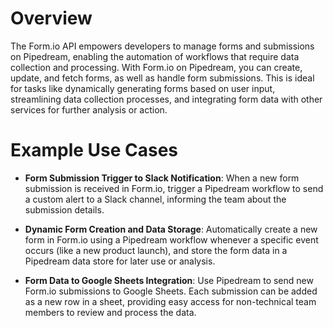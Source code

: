 # Overview

The Form.io API empowers developers to manage forms and submissions on Pipedream, enabling the automation of workflows that require data collection and processing. With Form.io on Pipedream, you can create, update, and fetch forms, as well as handle form submissions. This is ideal for tasks like dynamically generating forms based on user input, streamlining data collection processes, and integrating form data with other services for further analysis or action.

# Example Use Cases

- **Form Submission Trigger to Slack Notification**: When a new form submission is received in Form.io, trigger a Pipedream workflow to send a custom alert to a Slack channel, informing the team about the submission details.

- **Dynamic Form Creation and Data Storage**: Automatically create a new form in Form.io using a Pipedream workflow whenever a specific event occurs (like a new product launch), and store the form data in a Pipedream data store for later use or analysis.

- **Form Data to Google Sheets Integration**: Use Pipedream to send new Form.io submissions to Google Sheets. Each submission can be added as a new row in a sheet, providing easy access for non-technical team members to review and process the data.

